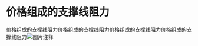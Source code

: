 # 价格组成的支撑线阻力

价格组成的支撑线阻力价格组成的支撑线阻力价格组成的支撑线阻力价格组成的支撑线阻力![图片注释](http://storage-uqer.datayes.com/5a66a0eb4c66df0109009bb8/feff1452-fa9a-11ea-b806-0242ac140003)